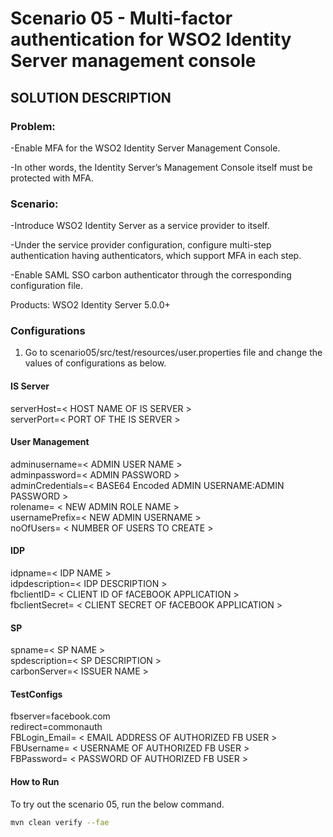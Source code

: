 # Scenario 05 - Multi-factor authentication for WSO2 Identity Server management console

## SOLUTION DESCRIPTION

### Problem:

-Enable MFA for the WSO2 Identity Server Management Console.

-In other words, the Identity Server’s Management Console itself must be protected with MFA.


### Scenario:

-Introduce WSO2 Identity Server as a service provider to itself.

-Under the service provider configuration, configure multi-step authentication having authenticators, which support MFA in each step.

-Enable SAML SSO carbon authenticator through the corresponding configuration file.

Products: WSO2 Identity Server 5.0.0+


### Configurations

1. Go to scenario05/src/test/resources/user.properties file and change the values of configurations as below.

#### IS Server
serverHost=< HOST NAME OF IS SERVER > <br />
serverPort=< PORT OF THE IS SERVER > <br />


#### User Management
adminusername=< ADMIN USER NAME > <br />
adminpassword=< ADMIN PASSWORD > <br />
adminCredentials=< BASE64 Encoded ADMIN USERNAME:ADMIN PASSWORD > <br />
rolename= < NEW ADMIN ROLE NAME > <br />
usernamePrefix=< NEW ADMIN USERNAME > <br />
noOfUsers= < NUMBER OF USERS TO CREATE > <br />


#### IDP
idpname=< IDP NAME > <br />
idpdescription=< IDP DESCRIPTION > <br />
fbclientID= < CLIENT ID OF fACEBOOK APPLICATION > <br />
fbclientSecret= < CLIENT SECRET OF fACEBOOK APPLICATION > <br />


#### SP
spname=< SP NAME > <br />
spdescription=< SP DESCRIPTION > <br />
carbonServer=< ISSUER NAME > <br />


#### TestConfigs
fbserver=facebook.com <br />
redirect=commonauth <br />
FBLogin_Email= < EMAIL ADDRESS OF AUTHORIZED FB USER > <br />
FBUsername= < USERNAME OF AUTHORIZED FB USER > <br />
FBPassword= < PASSWORD OF AUTHORIZED FB USER > <br />


#### How to Run

To try out the scenario 05, run the below command.

```bash
mvn clean verify --fae
```

